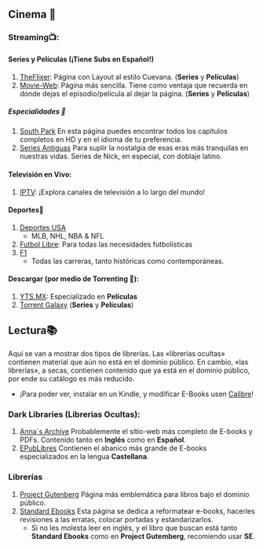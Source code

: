 ## Cinema 🍿

### Streaming📺:

#### Series y Películas (¡Tiene Subs en Español!)
1. [TheFlixer](https://theflixer.tv/home): Página con Layout al estilo Cuevana. (**Series** y **Películas**)
2. [Movie-Web](https://movie-web.app/search/movie): Página más sencilla. Tiene como ventaja que recuerda en dónde dejas el episodio/película al dejar la página. (**Series** y **Películas**)
##### Especialidades 🔎
1. [South Park](https://www.southpark.lat) En esta página puedes encontrar todos los capítulos completos en HD y en el idioma de tu preferencia.
2. [Series Antiguas](https://seriesantiguas.com/) Para suplir la nostalgia de esas eras más tranquilas en nuestras vidas. Series de Nick, en especial, con doblaje latino.

#### Televisión en Vivo:
1. [IPTV](https://dev-iptv.web.app/#US): ¡Explora canales de televisión a lo largo del mundo!

#### Deportes🏅

1. [Deportes USA](https://fullmatchtv.com/#)
    - MLB, NHL, NBA & NFL
2. [Futbol Libre](https://futbollibre.lol/): Para todas las necesidades futbolisticas
1. [F1](https://f1fullraces.com/) 
    - Todas las carreras, tanto históricas como contemporáneas.

#### Descargar (por medio de Torrenting 🧲):

1. [YTS.MX](https://yts.mx/): Especializado en **Películas**
2. [Torrent Galaxy](https://torrentgalaxy.to/) (**Series** y **Películas**)

## Lectura📚

Aquí se van a mostrar dos tipos de librerías. Las «librerías ocultas» contienen material que aún no está en el dominio público. En cambio, «las librerías», a secas, contienen contenido que ya está en el dominio público, por ende su catálogo es más reducido.

- ¡Para poder ver, instalar en un Kindle, y modificar E-Books usen [Calibre](Software.md)!

### Dark Libraries (Librerias Ocultas):
1. [Anna´s Archive](https://annas-archive.org/) Probablemente el sitio-web más completo de E-books y PDFs. Contenido tanto en **Inglés** como en **Español**.
2. [EPubLibres](https://www.epublibre.org/inicio/index) Contienen el abanico más grande de E-books especializados en la lengua **Castellana**.

### Librerías 
1. [Project Gutenberg](https://www.gutenberg.org/) Página más emblemática para libros bajo el dominio público.
2. [Standard Ebooks](https://standardebooks.org/) Esta página se dedica a reformatear e-books, hacerles revisiones a las erratas, colocar portadas y estandarizarlos. 
    - Si no les molesta leer en inglés, y el libro que buscan está tanto **Standard Ebooks** como en **Project Gutemberg**, recomiendo usar **SE**.




